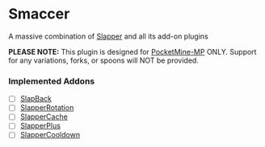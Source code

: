 # Smaccer
A massive combination of [Slapper](https://github.com/jojoe77777/Slapper) and all its add-on plugins

**PLEASE NOTE:** This plugin is designed for [PocketMine-MP](https://github.com/pmmp/PocketMine-MP) ONLY. Support for any variations, forks, or spoons will NOT be provided.

### Implemented Addons
- [ ] [SlapBack](https://github.com/jojoe77777/SlapBack)
- [ ] [SlapperRotation](https://github.com/jojoe77777/SlapperRotation)
- [ ] [SlapperCache](https://github.com/jojoe77777/SlapperCache)
- [ ] [SlapperPlus](https://github.com/jojoe77777/SlapperPlus)
- [ ] [SlapperCooldown](https://github.com/jojoe77777/SlapperCooldown)